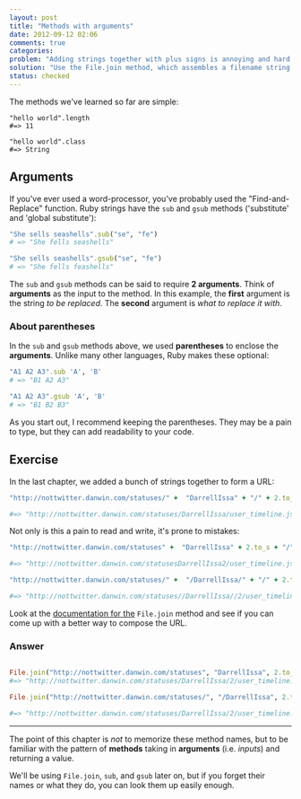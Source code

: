 ```yaml
---
layout: post
title: "Methods with arguments"
date: 2012-09-12 02:06
comments: true
categories: 
problem: "Adding strings together with plus signs is annoying and hard to read."
solution: "Use the File.join method, which assembles a filename string from multiple strings"
status: checked
---
```


The methods we've learned so far are simple:

```
"hello world".length
#=> 11

"hello world".class
#=> String
```

## Arguments 

If you've ever used a word-processor, you've probably used the "Find-and-Replace" function. Ruby strings have the `sub` and `gsub` methods ('substitute' and 'global substitute'):

``` ruby
"She sells seashells".sub("se", "fe")
# => "She fells seashells"
```

``` ruby
"She sells seashells".gsub("se", "fe")
# => "She fells feashells"

```

The `sub` and `gsub` methods can be said to require **2 arguments**. Think of **arguments** as the input to the method. In this example, the **first** argument is the string *to be replaced*. The **second** argument is *what to replace it with*.


### About parentheses

In the `sub` and `gsub` methods above, we used **parentheses** to enclose the **arguments**. Unlike many other languages, Ruby makes these optional:


``` ruby
"A1 A2 A3".sub 'A', 'B'
# => "B1 A2 A3"
```

``` ruby
"A1 A2 A3".gsub 'A', 'B'
# => "B1 B2 B3"
```
As you start out, I recommend keeping the parentheses. They may be a pain to type, but they can add readability to your code.


## Exercise

In the last chapter, we added a bunch of strings together to form a URL:

``` ruby 
"http://nottwitter.danwin.com/statuses/" +  "DarrellIssa" + "/" + 2.to_s + "/" +  "user_timeline.json"

#=> "http://nottwitter.danwin.com/statuses/DarrellIssa/user_timeline.json"

```

Not only is this a pain to read and write, it's prone to mistakes:

``` ruby
"http://nottwitter.danwin.com/statuses" +  "DarrellIssa" + 2.to_s + "/" +  "user_timeline.json"

#=> "http://nottwitter.danwin.com/statusesDarrellIssa2/user_timeline.json"

"http://nottwitter.danwin.com/statuses/" +  "/DarrellIssa/" + "/" + 2.to_s + "/" +  "user_timeline.json"

#=> "http://nottwitter.danwin.com/statuses//DarrellIssa//2/user_timeline.json"

```

Look at the [documentation for the](http://www.ruby-doc.org/core-1.9.3/File.html#method-c-join) `File.join` method and see if you can come up with a better way to compose the URL.

### Answer

``` ruby

File.join("http://nottwitter.danwin.com/statuses", "DarrellIssa", 2.to_s, "user_timeline.json")
#=> "http://nottwitter.danwin.com/statuses/DarrellIssa/2/user_timeline.json"

File.join("http://nottwitter.danwin.com/statuses/", "/DarrellIssa", 2.to_s, "user_timeline.json")

#=> "http://nottwitter.danwin.com/statuses/DarrellIssa/2/user_timeline.json"
```

----
The point of this chapter is *not* to memorize these method names, but to be familiar with the pattern of **methods** taking in **arguments** (i.e. *inputs*) and returning a value.

We'll be using `File.join`, `sub`, and `gsub` later on, but if you forget their names or what they do, you can look them up easily enough. 